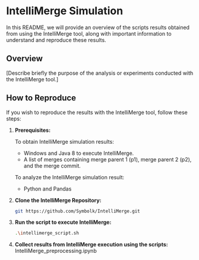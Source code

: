 # IntelliMerge Simulation 

In this README, we will provide an overview of the scripts results obtained from using the IntelliMerge tool, along with important information to understand and reproduce these results.

## Overview

[Describe briefly the purpose of the analysis or experiments conducted with the IntelliMerge tool.]

## How to Reproduce

If you wish to reproduce the results with the IntelliMerge tool, follow these steps:

1. **Prerequisites:**
   
    To obtain IntelliMerge simulation results:
    * Windows and Java 8 to execute IntelliMerge.
    * A list of merges containing merge parent 1 (p1), merge parent 2 (p2), and the merge commit.
  
    To analyze the IntelliMerge simulation result: </p>
    * Python and Pandas </br>

2. **Clone the IntelliMerge Repository:**

     ```bash
     git https://github.com/Symbolk/IntelliMerge.git

3. **Run the script to execute IntelliMerge:**
      ```bash
      .\intellimerge_script.sh
    
4. **Collect results from IntelliMerge execution using the scripts:**
      IntelliMerge_preprocessing.ipynb


